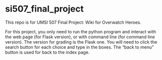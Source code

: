 # si507_final_project
This repo is for UMSI 507 Final Project: Wiki for Overwatch Heroes.

For this project, you only need to run the python program and interact with the web page (for Flask version), or with command line (for command line version). The version for grading is the Flask one. You will need to click the search button for each choice and type in the boxes. The “back to menu” button is used for back to the index page.
